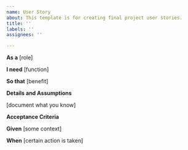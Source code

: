 ```yaml
---
name: User Story
about: This template is for creating final project user stories.
title: ''
labels: ''
assignees: ''

---
```


**As a** [role]

**I need** [function]

**So that** [benefit]



**Details and Assumptions**

[document what you know]

**Acceptance Criteria**

**Given** [some context]

**When** [certain action is taken]
